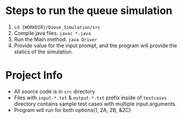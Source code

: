# Steps to run the queue simulation

1. `cd {WORKDIR}/Queue_Simulation/src`
2. Compile java files. `javac *.java`
3. Run the Main method. `java Driver`
4. Provide value for the input prompt, and the program will provide the statics of the simulation.

# Project Info

- All source code is in `src` directory
- Files with `input-*.txt` & `output-*.txt` prefix inside of `testcases` directory contains sample test cases with multiple input arguments.
- Program will run for both options(1, 2A, 2B, &2C)
